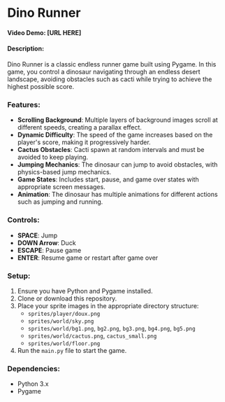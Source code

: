 # Dino Runner

#### Video Demo: [URL HERE]

#### Description:
Dino Runner is a classic endless runner game built using Pygame. In this game, you control a dinosaur navigating through an endless desert landscape, avoiding obstacles such as cacti while trying to achieve the highest possible score.

### Features:
- **Scrolling Background**: Multiple layers of background images scroll at different speeds, creating a parallax effect.
- **Dynamic Difficulty**: The speed of the game increases based on the player's score, making it progressively harder.
- **Cactus Obstacles**: Cacti spawn at random intervals and must be avoided to keep playing.
- **Jumping Mechanics**: The dinosaur can jump to avoid obstacles, with physics-based jump mechanics.
- **Game States**: Includes start, pause, and game over states with appropriate screen messages.
- **Animation**: The dinosaur has multiple animations for different actions such as jumping and running.

### Controls:
- **SPACE**: Jump
- **DOWN Arrow**: Duck
- **ESCAPE**: Pause game
- **ENTER**: Resume game or restart after game over

### Setup:
1. Ensure you have Python and Pygame installed.
2. Clone or download this repository.
3. Place your sprite images in the appropriate directory structure:
   - `sprites/player/doux.png`
   - `sprites/world/sky.png`
   - `sprites/world/bg1.png`, `bg2.png`, `bg3.png`, `bg4.png`, `bg5.png`
   - `sprites/world/cactus.png`, `cactus_small.png`
   - `sprites/world/floor.png`
4. Run the `main.py` file to start the game.

### Dependencies:
- Python 3.x
- Pygame



